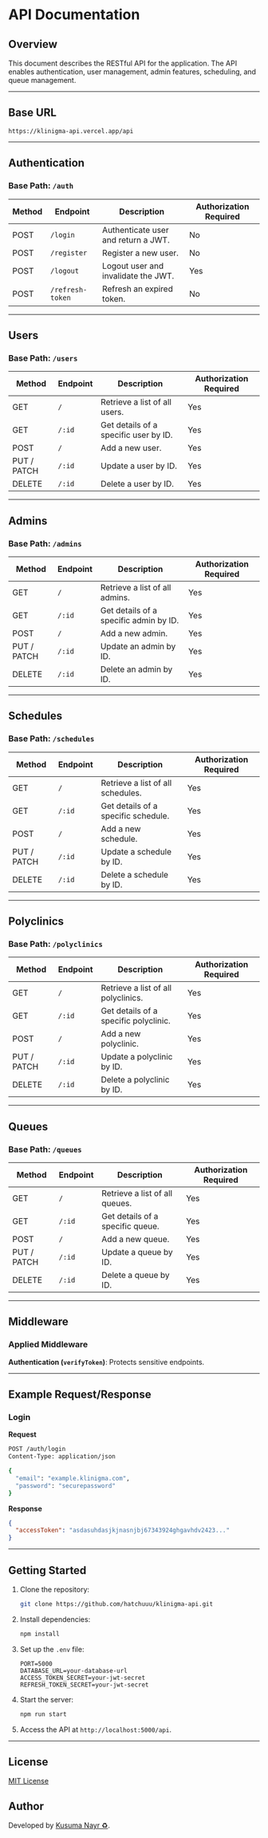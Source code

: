 # API Documentation

## Overview

This document describes the RESTful API for the application. The API enables authentication, user management, admin features, scheduling, and queue management.

---

## Base URL

```
https://klinigma-api.vercel.app/api
```

---

## Authentication

### Base Path: `/auth`

| Method | Endpoint         | Description                         | Authorization Required |
| ------ | ---------------- | ----------------------------------- | ---------------------- |
| POST   | `/login`         | Authenticate user and return a JWT. | No                     |
| POST   | `/register`      | Register a new user.                | No                     |
| POST   | `/logout`        | Logout user and invalidate the JWT. | Yes                    |
| POST   | `/refresh-token` | Refresh an expired token.           | No                     |

---

## Users

### Base Path: `/users`

| Method      | Endpoint | Description                           | Authorization Required |
| ----------- | -------- | ------------------------------------- | ---------------------- |
| GET         | `/`      | Retrieve a list of all users.         | Yes                    |
| GET         | `/:id`   | Get details of a specific user by ID. | Yes                    |
| POST        | `/`      | Add a new user.                       | Yes                    |
| PUT / PATCH | `/:id`   | Update a user by ID.                  | Yes                    |
| DELETE      | `/:id`   | Delete a user by ID.                  | Yes                    |

---

## Admins

### Base Path: `/admins`

| Method      | Endpoint | Description                            | Authorization Required |
| ----------- | -------- | -------------------------------------- | ---------------------- |
| GET         | `/`      | Retrieve a list of all admins.         | Yes                    |
| GET         | `/:id`   | Get details of a specific admin by ID. | Yes                    |
| POST        | `/`      | Add a new admin.                       | Yes                    |
| PUT / PATCH | `/:id`   | Update an admin by ID.                 | Yes                    |
| DELETE      | `/:id`   | Delete an admin by ID.                 | Yes                    |

---

## Schedules

### Base Path: `/schedules`

| Method      | Endpoint | Description                         | Authorization Required |
| ----------- | -------- | ----------------------------------- | ---------------------- |
| GET         | `/`      | Retrieve a list of all schedules.   | Yes                    |
| GET         | `/:id`   | Get details of a specific schedule. | Yes                    |
| POST        | `/`      | Add a new schedule.                 | Yes                    |
| PUT / PATCH | `/:id`   | Update a schedule by ID.            | Yes                    |
| DELETE      | `/:id`   | Delete a schedule by ID.            | Yes                    |

---

## Polyclinics

### Base Path: `/polyclinics`

| Method      | Endpoint | Description                           | Authorization Required |
| ----------- | -------- | ------------------------------------- | ---------------------- |
| GET         | `/`      | Retrieve a list of all polyclinics.   | Yes                    |
| GET         | `/:id`   | Get details of a specific polyclinic. | Yes                    |
| POST        | `/`      | Add a new polyclinic.                 | Yes                    |
| PUT / PATCH | `/:id`   | Update a polyclinic by ID.            | Yes                    |
| DELETE      | `/:id`   | Delete a polyclinic by ID.            | Yes                    |

---

## Queues

### Base Path: `/queues`

| Method      | Endpoint | Description                      | Authorization Required |
| ----------- | -------- | -------------------------------- | ---------------------- |
| GET         | `/`      | Retrieve a list of all queues.   | Yes                    |
| GET         | `/:id`   | Get details of a specific queue. | Yes                    |
| POST        | `/`      | Add a new queue.                 | Yes                    |
| PUT / PATCH | `/:id`   | Update a queue by ID.            | Yes                    |
| DELETE      | `/:id`   | Delete a queue by ID.            | Yes                    |

---

## Middleware

### Applied Middleware

**Authentication (`verifyToken`)**: Protects sensitive endpoints.

---

## Example Request/Response

### Login

**Request**

```bash
POST /auth/login
Content-Type: application/json

{
  "email": "example.klinigma.com",
  "password": "securepassword"
}
```

**Response**

```json
{
  "accessToken": "asdasuhdasjkjnasnjbj67343924ghgavhdv2423..."
}
```

---

## Getting Started

1. Clone the repository:

   ```bash
   git clone https://github.com/hatchuuu/klinigma-api.git
   ```

2. Install dependencies:

   ```bash
   npm install
   ```

3. Set up the `.env` file:

   ```env
   PORT=5000
   DATABASE_URL=your-database-url
   ACCESS_TOKEN_SECRET=your-jwt-secret
   REFRESH_TOKEN_SECRET=your-jwt-secret
   ```

4. Start the server:

   ```bash
   npm run start
   ```

5. Access the API at `http://localhost:5000/api`.

---

## License

[MIT License](LICENSE)

## Author

Developed by [Kusuma Nayr ♻](https://github.com/hatchuu).
